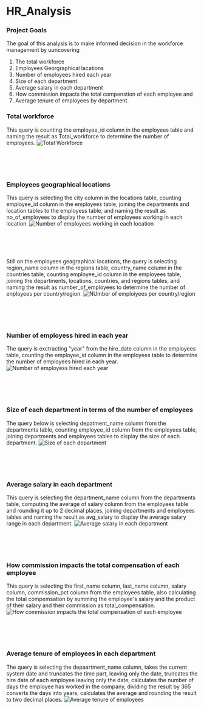 # HR_Analysis

### Project Goals
The goal of this analysis is to make informed decision in the workforce management by uuncovering
1. The total workforce
2. Employees Georgraphical lacations
3. Number of employees hired each year
4. Size of each department
5. Average salary in each department
6. How commission impacts the total compenstion of each employee and
7. Average tenure of employees by department.


### Total workforce
This query is counting the employee_id column in the employees table and naming the result as Total_workforce to determine the number of employees.
![Total Workforce](https://github.com/Emmanuel-Onu/HR_Analysis/blob/main/total%20workforce.jpg)
<br><br><br><br><br>

### Employees geographical locations
This query is selecting the city column in the locations table, counting employee_id column in the employees table, joining the departments and location tables to the employess table, and naming the result as no_of_employees to display the number of employees working in each location.
![Number of employees working in each location](https://github.com/Emmanuel-Onu/HR_Analysis/blob/main/no%20of%20emp%20working%20in%20each%20location.jpg)
<br><br><br><br><br>


Still on the employees geagraphical locations, the query is selecting region_name column in the regions table, country_name column in the countries table, counting employee_id column in the employees table, joining the departments, locations, countries, and regions tables, and naming the result as number_of_employees to determine the number of enployees per country/region.
![NUmber of emploiyees per country/region](https://github.com/Emmanuel-Onu/HR_Analysis/blob/main/no%20of%20emp%20per%20contry%20and%20region.jpg)
<br><br><br><br><br>


### Number of employess hired in each year

The query is exctracting "year" from the hire_date column in the employees table, counting the employee_id column in the employees table to determine the number of employees hired in each year.
![Number of employess hired each year](https://github.com/Emmanuel-Onu/HR_Analysis/blob/main/no%20of%20emp%20per%20year.jpg)
<br><br><br><br><br>

### Size of each department in terms of the number of employees

The query below is selecting depatment_name column from the departments table, counting employee_id column from the employees table, joining departments and employees tables to display the size of each department.
![Size of each department](https://github.com/Emmanuel-Onu/HR_Analysis/blob/main/size%20of%20departments%20in%20terms%20of%20no%20of%20emp.jpg)
<br><br><br><br><br>


### Average salary in each department

This query is selecting the department_name column from the departments table, computing the average of salary column from the employees table and rounding it up to 2 decimal places, joining departments and employees tables and naming the result as avg_salary to display the average salary range in each department.
![Average salary in each department](https://github.com/Emmanuel-Onu/HR_Analysis/blob/main/avg_salary%20in%20each%20dpt.jpg)
<br><br><br><br><br>



### How commission impacts the total compensation of each employee

This query is selecting the first_name column, last_name column, salary column, commission_pct column from the employees table, also calculating the total compemsation by summing the employee's salary and the product of their salary and their commission as total_compensation.
![How commission impacts the total compensation of each employee](https://github.com/Emmanuel-Onu/HR_Analysis/blob/main/which%20employee%20earns%20comission%20and%20how%20it%20impacts%20their%20compensation.jpg)
<br><br><br><br><br>


### Average tenure of employees in each department

The query is selecting the depaartment_name column, takes the current system date and truncates the time part, leaving only the date, truncates the hire date of each employee leaving only the date, calculates the number of days the employee has worked in the company, dividing the result by 365 converts the days into years, calculates the average and rounding the result to two decimal places.
![Average tenure of employees](https://github.com/Emmanuel-Onu/HR_Analysis/blob/main/Average%20tenure%20of%20employees.jpg)

